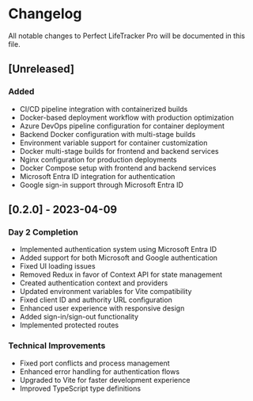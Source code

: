 # Changelog

All notable changes to Perfect LifeTracker Pro will be documented in this file.

## [Unreleased]

### Added
- CI/CD pipeline integration with containerized builds
- Docker-based deployment workflow with production optimization
- Azure DevOps pipeline configuration for container deployment
- Backend Docker configuration with multi-stage builds
- Environment variable support for container customization
- Docker multi-stage builds for frontend and backend services
- Nginx configuration for production deployments
- Docker Compose setup with frontend and backend services
- Microsoft Entra ID integration for authentication
- Google sign-in support through Microsoft Entra ID

## [0.2.0] - 2023-04-09

### Day 2 Completion
- Implemented authentication system using Microsoft Entra ID
- Added support for both Microsoft and Google authentication
- Fixed UI loading issues
- Removed Redux in favor of Context API for state management
- Created authentication context and providers
- Updated environment variables for Vite compatibility
- Fixed client ID and authority URL configuration
- Enhanced user experience with responsive design
- Added sign-in/sign-out functionality
- Implemented protected routes

### Technical Improvements
- Fixed port conflicts and process management
- Enhanced error handling for authentication flows
- Upgraded to Vite for faster development experience
- Improved TypeScript type definitions 